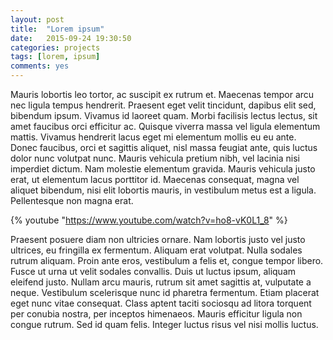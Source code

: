 ```yaml
---
layout: post
title:  "Lorem ipsum"
date:   2015-09-24 19:30:50
categories: projects
tags: [lorem, ipsum]
comments: yes
---
```

Mauris lobortis leo tortor, ac suscipit ex rutrum et. Maecenas tempor arcu nec ligula tempus hendrerit. Praesent eget velit tincidunt, dapibus elit sed, bibendum ipsum. Vivamus id laoreet quam. Morbi facilisis lectus lectus, sit amet faucibus orci efficitur ac. Quisque viverra massa vel ligula elementum mattis. Vivamus hendrerit lacus eget mi elementum mollis eu eu ante. Donec faucibus, orci et sagittis aliquet, nisl massa feugiat ante, quis luctus dolor nunc volutpat nunc. Mauris vehicula pretium nibh, vel lacinia nisi imperdiet dictum. Nam molestie elementum gravida. Mauris vehicula justo erat, ut elementum lacus porttitor id. Maecenas consequat, magna vel aliquet bibendum, nisi elit lobortis mauris, in vestibulum metus est a ligula. Pellentesque non magna erat.

{% youtube "https://www.youtube.com/watch?v=ho8-vK0L1_8" %}

Praesent posuere diam non ultricies ornare. Nam lobortis justo vel justo ultrices, eu fringilla ex fermentum. Aliquam erat volutpat. Nulla sodales rutrum aliquam. Proin ante eros, vestibulum a felis et, congue tempor libero. Fusce ut urna ut velit sodales convallis. Duis ut luctus ipsum, aliquam eleifend justo. Nullam arcu mauris, rutrum sit amet sagittis at, vulputate a neque. Vestibulum scelerisque nunc id pharetra fermentum. Etiam placerat eget nunc vitae consequat. Class aptent taciti sociosqu ad litora torquent per conubia nostra, per inceptos himenaeos. Mauris efficitur ligula non congue rutrum. Sed id quam felis. Integer luctus risus vel nisi mollis luctus.
